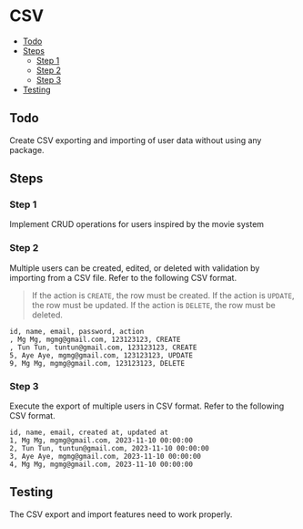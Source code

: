 # CSV <!-- omit from toc -->

- [Todo](#todo)
- [Steps](#steps)
  - [Step 1](#step-1)
  - [Step 2](#step-2)
  - [Step 3](#step-3)
- [Testing](#testing)

## Todo

Create CSV exporting and importing of user data without using any package.

## Steps

### Step 1

Implement CRUD operations for users inspired by the movie system

### Step 2

Multiple users can be created, edited, or deleted with validation by importing from a CSV file. Refer to the following CSV format.

> If the action is `CREATE`, the row must be created.
> If the action is `UPDATE`, the row must be updated.
> If the action is `DELETE`, the row must be deleted.

```
id, name, email, password, action
, Mg Mg, mgmg@gmail.com, 123123123, CREATE
, Tun Tun, tuntun@gmail.com, 123123123, CREATE
5, Aye Aye, mgmg@gmail.com, 123123123, UPDATE
9, Mg Mg, mgmg@gmail.com, 123123123, DELETE
```

### Step 3

Execute the export of multiple users in CSV format. Refer to the following CSV format.

```
id, name, email, created at, updated at
1, Mg Mg, mgmg@gmail.com, 2023-11-10 00:00:00
2, Tun Tun, tuntun@gmail.com, 2023-11-10 00:00:00
3, Aye Aye, mgmg@gmail.com, 2023-11-10 00:00:00
4, Mg Mg, mgmg@gmail.com, 2023-11-10 00:00:00
```

## Testing

The CSV export and import features need to work properly.
